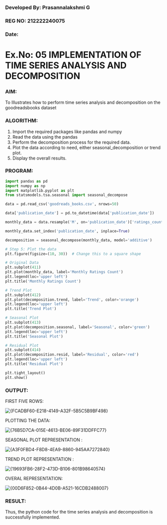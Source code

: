 ### Developed By: Prasannalakshmi G
### REG NO: 212222240075
### Date: 


# Ex.No: 05  IMPLEMENTATION OF TIME SERIES ANALYSIS AND DECOMPOSITION

### AIM:
To Illustrates how to perform time series analysis and decomposition on the goodreadsbooks dataset
### ALGORITHM:
1. Import the required packages like pandas and numpy
2. Read the data using the pandas
3. Perform the decomposition process for the required data.
4. Plot the data according to need, either seasonal_decomposition or trend plot.
5. Display the overall results.

### PROGRAM:
```python
import pandas as pd
import numpy as np
import matplotlib.pyplot as plt
from statsmodels.tsa.seasonal import seasonal_decompose

data = pd.read_csv('goodreads_books.csv', nrows=50)

data['publication_date'] = pd.to_datetime(data['publication_date']) 

monthly_data = data.resample('M', on='publication_date')['ratings_count'].sum().reset_index()

monthly_data.set_index('publication_date', inplace=True)

decomposition = seasonal_decompose(monthly_data, model='additive')

# Step 5: Plot the data
plt.figure(figsize=(10, 30))  # Change this to a square shape

# Original Data
plt.subplot(411)
plt.plot(monthly_data, label='Monthly Ratings Count')
plt.legend(loc='upper left')
plt.title('Monthly Ratings Count')

# Trend Plot
plt.subplot(412)
plt.plot(decomposition.trend, label='Trend', color='orange')
plt.legend(loc='upper left')
plt.title('Trend Plot')

# Seasonal Plot
plt.subplot(413)
plt.plot(decomposition.seasonal, label='Seasonal', color='green')
plt.legend(loc='upper left')
plt.title('Seasonal Plot')

# Residual Plot
plt.subplot(414)
plt.plot(decomposition.resid, label='Residual', color='red')
plt.legend(loc='upper left')
plt.title('Residual Plot')

plt.tight_layout()
plt.show()

```

### OUTPUT:

FIRST FIVE ROWS:

![{FCADBF60-E218-4149-A32F-5B5C5B9BF498}](https://github.com/user-attachments/assets/402a1487-8cab-4dc2-b026-d7c55a4f22fd)


PLOTTING THE DATA:

![{76B5D7CA-015E-4613-BE06-89F31DDFFC77}](https://github.com/user-attachments/assets/c10ecbe7-95ec-4fb4-b7d1-8ea6f8a6de70)


SEASONAL PLOT REPRESENTATION :

![{A3F0FBD4-F8D8-4EA9-8860-945AA7272840}](https://github.com/user-attachments/assets/bfed3db5-bd30-4ad8-970a-d9928282150d)


TREND PLOT REPRESENTATION :

![{19693FB6-28F2-473D-B106-801B98640574}](https://github.com/user-attachments/assets/199b43a0-b38f-4077-a7b9-1280b66b91a2)


OVERAL REPRESENTATION:

![{00D6F852-0B44-4D0B-A521-16CDB2488007}](https://github.com/user-attachments/assets/93b373da-a3b1-4505-8e42-95d03f446cff)



### RESULT:
Thus, the python code for the time series analysis and decomposition is successfully implemented.
